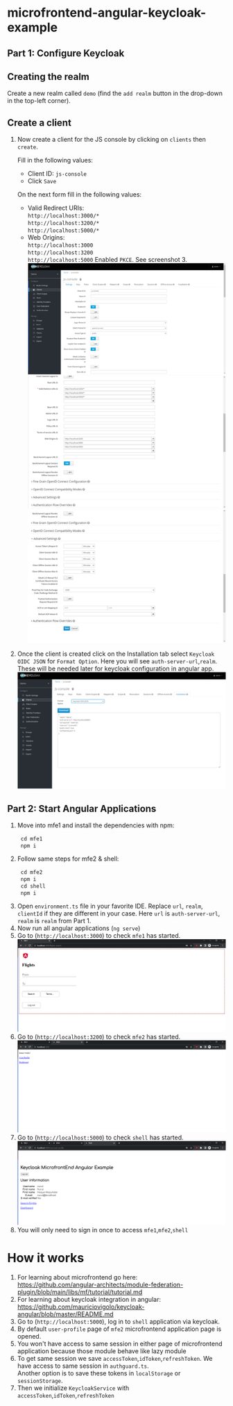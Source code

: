# microfrontend-angular-keycloak-example
## Part 1: Configure Keycloak
## Creating the realm
Create a new realm called `demo` (find the `add realm` button in the drop-down
   in the top-left corner).

## Create a client
1. Now create a client for the JS console by clicking on `clients` then `create`.

   Fill in the following values:

   * Client ID: `js-console`
   * Click `Save`

   On the next form fill in the following values:

   * Valid Redirect URIs: \
   `http://localhost:3000/*` \
   `http://localhost:3200/*` \
   `http://localhost:5000/*`
   * Web Origins:  
   `http://localhost:3000` \
   `http://localhost:3200` \
   `http://localhost:5000`
   Enabled `PKCE`. See screenshot 3.
![Keycloak Client Configuration 1](https://github.com/nurhmaz/microfrontend-angular-keycloak-example/blob/main/1.png)
![Keycloak Client Configuration 2](https://github.com/nurhmaz/microfrontend-angular-keycloak-example/blob/main/2.png)
![Keycloak Client Configuration 3](https://github.com/nurhmaz/microfrontend-angular-keycloak-example/blob/main/3.png)

2. Once the client is created click on the Installation tab select `Keycloak OIDC JSON` for `Format Option`. Here you will see `auth-server-url`,`realm`. These will be needed later for keycloak configuration in angular app.
   ![Keycloak Client Installation](https://github.com/nurhmaz/microfrontend-angular-keycloak-example/blob/main/4.png)

## Part 2: Start Angular Applications
1. Move into mfe1 and install the dependencies with npm:
   ```
    cd mfe1
    npm i
    ```
2. Follow same steps for mfe2 & shell:
   ```
    cd mfe2
    npm i
    cd shell
    npm i
    ```
3. Open `environment.ts` file in your favorite IDE. Replace `url`, `realm`, `clientId` if they are different in your case. Here `url` is `auth-server-url`, `realm` is `realm` from Part 1.
4. Now run all angular applications (``ng serve``)
5. Go to (``http://localhost:3000``) to check `mfe1` has started.
   ![mfe1](https://github.com/nurhmaz/microfrontend-angular-keycloak-example/blob/main/5.png)
6. Go to (``http://localhost:3200``) to check `mfe2` has started.
   ![mfe2](https://github.com/nurhmaz/microfrontend-angular-keycloak-example/blob/main/6.png)
7. Go to (``http://localhost:5000``) to check `shell` has started.
   ![shell](https://github.com/nurhmaz/microfrontend-angular-keycloak-example/blob/main/7.png)
8. You will only need to sign in once to access `mfe1`,`mfe2`,`shell`

# How it works
1. For learning about microfrontend go here: \
   https://github.com/angular-architects/module-federation-plugin/blob/main/libs/mf/tutorial/tutorial.md
2. For learning about keycloak integration in angular: \
   https://github.com/mauriciovigolo/keycloak-angular/blob/master/README.md
3. Go to (``http://localhost:5000``), log in to `shell` application via keycloak.
4. By default `user-profile` page of `mfe2` microfrontend application page is opened.
5. You won't have access to same session in either page of microfrontend application because those module behave like lazy module
6. To get same session we save `accessToken`,`idToken`,`refreshToken`. We have access to same session in `authguard.ts`.  
Another option is to save these tokens in `localStorage` or `sessionStorage`.
7. Then we initialize `KeycloakService` with `accessToken`,`idToken`,`refreshToken`
